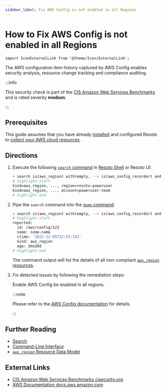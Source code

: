 ```yaml
---
sidebar_label: Fix AWS Config is not enabled in all Regions
---
```


# How to Fix AWS Config is not enabled in all Regions

```mdx-code-block
import IconExternalLink from '@theme/Icon/ExternalLink';
```

The AWS configuration item history captured by AWS Config enables security analysis, resource change tracking and compliance auditing.

:::info

This security check is part of the [CIS Amazon Web Services Benchmarks](https://cisecurity.org/benchmark/amazon_web_services) and is rated severity **medium**.

:::

## Prerequisites

This guide assumes that you have already [installed](../../../getting-started/install-resoto/index.md) and configured Resoto to [collect your AWS cloud resources](../../../getting-started/configure-resoto/aws.md).

## Directions

1. Execute the following [`search` command](../../../reference/cli/search-commands/search.md) in [Resoto Shell](../../../reference/components/shell.md) or Resoto UI:

   ```bash
   > search is(aws_region) with(empty, --> is(aws_config_recorder) and recorder_status.recording=true and recorder_group.all_supported=true and recorder_status.last_status=SUCCESS)
   # highlight-start
   ​kind=aws_region, ..., region=resoto-poweruser
   ​kind=aws_region, ..., account=poweruser-team
   # highlight-end
   ```

2. Pipe the `search` command into the [`dump` command](../../../reference/cli/format-commands/dump.md):

   ```bash
   > search is(aws_region) with(empty, --> is(aws_config_recorder) and recorder_status.recording=true and recorder_group.all_supported=true and recorder_status.last_status=SUCCESS) | dump
   # highlight-start
   ​reported:
   ​  id: /aws/config/123
   ​  name: some-name
   ​  ctime: '2022-12-05T22:53:14Z'
   ​  kind: aws_region
   ​  age: 2mo28d
   # highlight-end
   ```

   The command output will list the details of all non-compliant [`aws_region` resources](../../../reference/data-models/aws/index.md#aws_region).

3. Fix detected issues by following the remediation steps:

   Enable AWS Config be enabled in all regions.

   :::note

   Please refer to the [AWS Config documentation](https://aws.amazon.com/blogs/mt/aws-config-best-practices/) for details.

   :::

## Further Reading

- [Search](../../../reference/search/index.md)
- [Command-Line Interface](../../../reference/cli/index.md)
- [`aws_region` Resource Data Model](../../../reference/data-models/aws/index.md#aws_region)

## External Links

- [CIS Amazon Web Services Benchmarks <span class="badge badge--secondary">cisecurity.org <IconExternalLink width="10" height="10" /></span>](https://cisecurity.org/benchmark/amazon_web_services)
- [AWS Documentation <span class="badge badge--secondary">docs.aws.amazon.com <IconExternalLink width="10" height="10" /></span>](https://aws.amazon.com/blogs/mt/aws-config-best-practices/)
